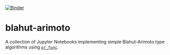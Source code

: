 [![Binder](https://mybinder.org/badge.svg)](https://mybinder.org/v2/gh/sgttwld/blahut-arimoto/master)

# blahut-arimoto
A collection of Jupyter Notebooks implementing simple Blahut-Arimoto type algorithms using [`pr_func`](https://github.com/sgttwld/pr_func).
